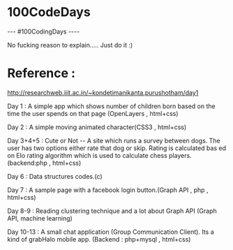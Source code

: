 100CodeDays
===========
--- #100CodingDays ---- 
        
        
No fucking reason to explain.....   Just do it :)

Reference :
============
http://researchweb.iiit.ac.in/~kondetimanikanta.purushotham/day1 

Day 1 : A simple app which shows number of children born based on the time the user spends on that page (OpenLayers , html+css)

Day 2 : A simple moving animated character(CSS3 , html+css)

Day 3+4+5 : Cute or Not -- A site which runs a survey between dogs. The user has two options either rate that dog or skip. Rating is calculated bas            ed on  Elo rating algorithm which is used to calculate chess players. (backend:php , html+css)

Day 6 : Data structures codes.(c)

Day 7 : A sample page with a facebook login button.(Graph API , php , html+css)

Day 8-9 : Reading clustering technique and a lot about Graph API (Graph API, machine learning)

Day 10-13 : A small chat application (Group Communication Client). Its a kind of grabHalo mobile app. (Backend : php+mysql , html+css)
